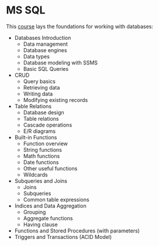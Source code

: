 # MS SQL

This [course](https://softuni.bg/trainings/3531/ms-sql-september-2021) lays the foundations for working with databases:

- Databases Introduction
  - Data management
  - Database engines
  - Data types
  - Database modeling with SSMS
  - Basic SQL Queries
- CRUD
  - Query basics
  - Retrieving data
  - Writing data
  - Modifying existing records
- Table Relations
  - Database design
  - Table relations
  - Cascade operations
  - E/R diagrams
- Built-in Functions
  - Function overview
  - String functions
  - Math functions
  - Date functions
  - Other useful functions
  - Wildcards
- Subqueries and Joins
  - Joins
  - Subqueries
  - Common table expressions
- Indices and Data Aggregation
  - Grouping
  - Aggregate functions
  - Having clause
- Functions and Stored Procedures (with parameters)
- Triggers and Transactions (ACID Model)
